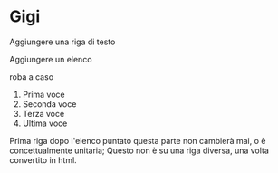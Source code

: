 # Gigi

Aggiungere una riga di testo

Aggiungere un elenco

roba a caso

1. Prima voce
2. Seconda voce
3. Terza voce
4. Ultima voce

Prima riga dopo l'elenco puntato questa parte non cambierà mai, o è concettualmente unitaria;
Questo non è su una riga diversa, una volta convertito in html.

